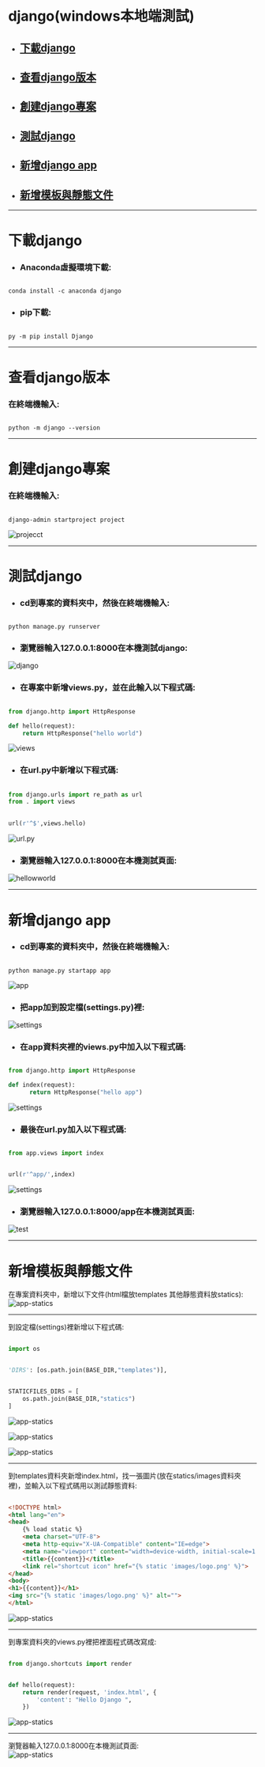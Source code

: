 # **django(windows本地端測試)**


- ## [下載django](#1)
- ## [查看django版本](#2)
- ## [創建django專案](#3)
- ## [測試django](#4)
- ## [新增django app](#5)
- ## [新增模板與靜態文件](#6)

---

<h1 id="1">
 下載django
</h1>
 

- ### Anaconda虛擬環境下載:
```shell

conda install -c anaconda django

```

- ### pip下載:
```shell

py -m pip install Django

```
---
<h1 id="2">
 查看django版本
</h1>


### 在終端機輸入:
```shell 

python -m django --version 

```
---
<h1 id="3">
 創建django專案
</h1>


### 在終端機輸入:
```shell

django-admin startproject project

```

 ![projecct](images/project.png)

---
<h1 id="4">
 測試django
</h1>


- ### cd到專案的資料夾中，然後在終端機輸入:
```shell

python manage.py runserver

```

- ### 瀏覽器輸入127.0.0.1:8000在本機測試django:  
![django](images/django.png)


- ### 在專案中新增views.py，並在此輸入以下程式碼:
```py

from django.http import HttpResponse

def hello(request):
    return HttpResponse("hello world")

```
![views](/images/views.png)


- ### 在url.py中新增以下程式碼:  
```py
 
from django.urls import re_path as url
from . import views

```
```py
 
url(r'^$',views.hello)

```
![url.py](/images/urls.py.png)


- ### 瀏覽器輸入127.0.0.1:8000在本機測試頁面:  
![hellowworld](/images/helloworld.png)

---
<h1 id="5">
 新增django app
</h1>



- ### cd到專案的資料夾中，然後在終端機輸入:
```shell

python manage.py startapp app

```
 ![app](images/app.png)


- ### 把app加到設定檔(settings.py)裡:  
![settings](images/app-settings.png)


- ### 在app資料夾裡的views.py中加入以下程式碼:
```py

from django.http import HttpResponse

def index(request):
      return HttpResponse("hello app")

```
![settings](images/app-views.png)


- ### 最後在url.py加入以下程式碼:    
```py

from app.views import index

```
```py

url(r'^app/',index)

```
![settings](images/app-url.png)


- ### 瀏覽器輸入127.0.0.1:8000/app在本機測試頁面:  
![test](images/app-test.png)

---
<h1 id="6">
 新增模板與靜態文件
</h1>



在專案資料夾中，新增以下文件(html檔放templates 其他靜態資料放statics):  
![app-statics](images/statics.png)

---
到設定檔(settings)裡新增以下程式碼:  
```py

import os

```
```py

'DIRS': [os.path.join(BASE_DIR,"templates")],

```
```py

STATICFILES_DIRS = [
    os.path.join(BASE_DIR,"statics")
]

```
![app-statics](images/import-os.png)

![app-statics](images/templates-settings.png)

![app-statics](images/statics-settings.png)


---
到templates資料夾新增index.html，找一張圖片(放在statics/images資料夾裡)，並輸入以下程式碼用以測試靜態資料:  
```html

<!DOCTYPE html>
<html lang="en">
<head>
    {% load static %}
    <meta charset="UTF-8">
    <meta http-equiv="X-UA-Compatible" content="IE=edge">
    <meta name="viewport" content="width=device-width, initial-scale=1.0">
    <title>{{content}}</title>
    <link rel="shortcut icon" href="{% static 'images/logo.png' %}">
</head>
<body>
<h1>{{content}}</h1>
<img src="{% static 'images/logo.png' %}" alt="">
</html>

```
![app-statics](images/index.html.png)

---
到專案資料夾的views.py裡把裡面程式碼改寫成:  
```py

from django.shortcuts import render


def hello(request):
    return render(request, 'index.html', {
        'content': "Hello Django ",
    })

```
![app-statics](images/templates-views.png)

---
瀏覽器輸入127.0.0.1:8000在本機測試頁面:  
![app-statics](images/HelloDjango.png)


